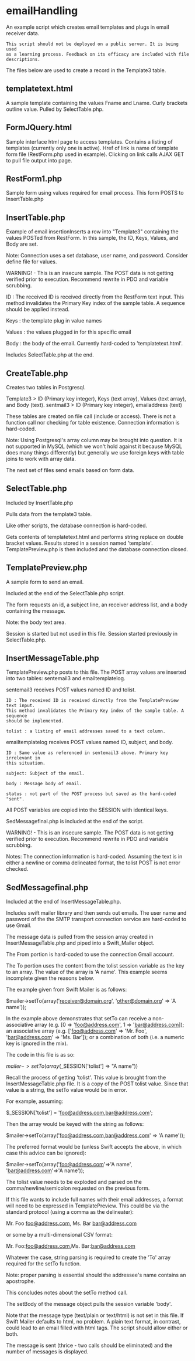 emailHandling
=============
An example script which creates email templates and plugs in email receiver data.

```
This script should not be deployed on a public server. It is being used
as a learning process. Feedback on its efficacy are included with file
descriptions.
```


The files below are used to create a record in the Template3 table.

templatetext.html
----
A sample template containing the values Fname and Lname. Curly brackets outline
value. Pulled by SelectTable.php.

FormJQuery.html
---------------
Sample interface html page to access templates. Contains a listing of templates
(currently only one is active). Href of link is name of template form file
(RestForm.php used in example). Clicking on link calls AJAX GET to pull file
output into page.

RestForm1.php
-------------
Sample form using values required for email process.
This form POSTS to InsertTable.php


InsertTable.php
---------------
Example of email insertionInserts a row into "Template3" containing the values
POSTed from RestForm. In this sample, the ID, Keys, Values, and Body are set.

Note: Connection uses a set database, user name, and password. Consider define
file for values.

WARNING! - This is an insecure sample. The POST data is not getting verified prior
to execution. Recommend rewrite in PDO and variable scrubbing.

ID : The received ID is received directly from the RestForm text input. This
method invalidates the Primary Key index of the sample table. A sequence should
be applied instead.

Keys : the template plug in value names

Values : the values plugged in for this specific email

Body : the body of the email. Currently hard-coded to 'templatetext.html'.

Includes SelectTable.php at the end.


CreateTable.php
---------------
Creates two tables in Postgresql.

Template3 > ID (Primary key integer), Keys (text array), Values (text array),
            and Body (text).
sentmail3 > ID (Primary key integer), emailaddress (text)

These tables are created on file call (include or access).
There is not a function call nor checking for table existence. Connection
information is hard-coded.

Note: Using Postgresql's array column may be brought into question. It is not
supported in MySQL (which we won't hold against it because MySQL does many
things differently) but generally we use foreign keys with table joins to
work with array data.

The next set of files send emails based on form data.

SelectTable.php
---------------
Included by InsertTable.php

Pulls data from the template3 table.

Like other scripts, the database connection is hard-coded.

Gets contents of templatetext.html and performs string replace on double bracket
values. Results stored in a session named 'template'.  TemplatePreview.php is
then included and the database connection closed.


TemplatePreview.php
-------------------
A sample form to send an email.

Included at the end of the SelectTable.php script.

The form requests an id, a subject line, an receiver address list, and a body
containing the message.

Note: the body text area.

Session is started but not used in this file. Session started previously in
SelectTable.php.


InsertMessageTable.php
----------------------

TemplatePreview.php posts to this file. The POST array values are inserted into
two tables: sentemail3 and emailtemplatelog.

sentemail3 receives POST values named ID and tolist.

    ID : The received ID is received directly from the TemplatePreview text input.
    This method invalidates the Primary Key index of the sample table. A sequence
    should be implemented.

    tolist : a listing of email addresses saved to a text column.

emailtemplatelog receives POST values named ID, subject, and body.

    ID : Same value as referenced in sentemail3 above. Primary key irrelevant in
    this situation.

    subject: Subject of the email.

    body : Message body of email.

    status : not part of the POST process but saved as the hard-coded "sent".

All POST variables are copied into the SESSION with identical keys.

SedMessagefinal.php is included at the end of the script.

WARNING! - This is an insecure sample. The POST data is not getting verified prior
to execution. Recommend rewrite in PDO and variable scrubbing.

Notes:
The connection information is hard-coded.
Assuming the text is in either a newline or comma delineated format, the tolist
POST is not error checked.


SedMessagefinal.php
-------------------
Included at the end of InsertMessageTable.php.

Includes swift mailer library and then sends out emails. The user name and
password of the the SMTP transport connection service are hard-coded to use Gmail.

The message data is pulled from the session array created in InsertMessageTable.php
and piped into a Swift_Mailer object.

The From portion is hard-coded to use the connection Gmail account.

The To portion uses the content from the tolist session variable as the key to
an array. The value of the array is 'A name'. This example seems incomplete given
the reasons below.

The example given from Swift Mailer is as follows:

$mailer->setTo(array('receiver@domain.org', 'other@domain.org' => 'A name'));

In the example above demonstrates that setTo can receive a non-associative array
(e.g. [0 => 'foo@address.com', 1 => 'bar@address.com]);
an associative array
(e.g. ['foo@address.com' => 'Mr. Foo', 'bar@address.com' => 'Ms. Bar']);
or a combination of both (i.e. a numeric key is ignored in the mix).

The code in this file is as so:

$mailer->setTo(array($_SESSION['tolist'] => "A name"))

Recall the process of getting 'tolist'. This value is brought from the
InsertMessageTable.php file. It is a copy of the POST tolist value. Since that
value is a string, the setTo value would be in error.

For example, assuming:

$_SESSION['tolist'] = 'foo@address.com,bar@address.com';

Then the array would be keyed with the string as follows:

$mailer->setTo(array('foo@address.com,bar@address.com' => 'A name'));

The preferred format would be (unless Swift accepts the above, in which case this
advice can be ignored):

$mailer->setTo(array('foo@address.com'=>'A name', 'bar@address.com'=>'A name'));

The tolist value needs to be exploded and parsed on the comma/newline/semicolon
requested on the previous form.

If this file wants to include full names with their email addresses, a format
will need to be expressed in TemplatePreview. This could be via the standard
protocol (using a comma as the delineater):

Mr. Foo <foo@address.com>, Ms. Bar <bar@address.com>

or some by a multi-dimensional CSV format:

Mr. Foo:foo@address.com,Ms. Bar:bar@address.com

Whatever the case, string parsing is required to create the 'To' array required
for the setTo function.

Note: proper parsing is essential should the addressee's name contains an apostrophe.

This concludes notes about the setTo method call.

The setBody of the message object pulls the session variable 'body'.

Note that the message type (text/plain or text/html) is not set in this file. If
Swift Mailer defaults to html, no problem. A plain text format, in contrast,
could lead to an email filled with html tags. The script should allow either or
both.

The message is sent (thrice - two calls should be eliminated) and the number of
messages is displayed.
